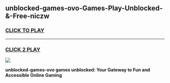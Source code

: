 
## unblocked-games-ovo-Games-Play-Unblocked-&-Free-niczw
<h3>
<a href="https://premium76.site?title=unblocked-games-ovo&ref=24A">CLICK TO PLAY</a></h3>
<hr>

<h3>
<a href="https://premium76.site?title=unblocked-games-ovo&ref=24A">CLICK 2 PLAY</a>
  
</h3>

<a href="https://premium76.site?title=unblocked-games-ovo&ref=24A"><img src="https://clearcache.store/games.png"></a>


**unblocked-games-ovo games unblocked: Your Gateway to Fun and Accessible Online Gaming**
